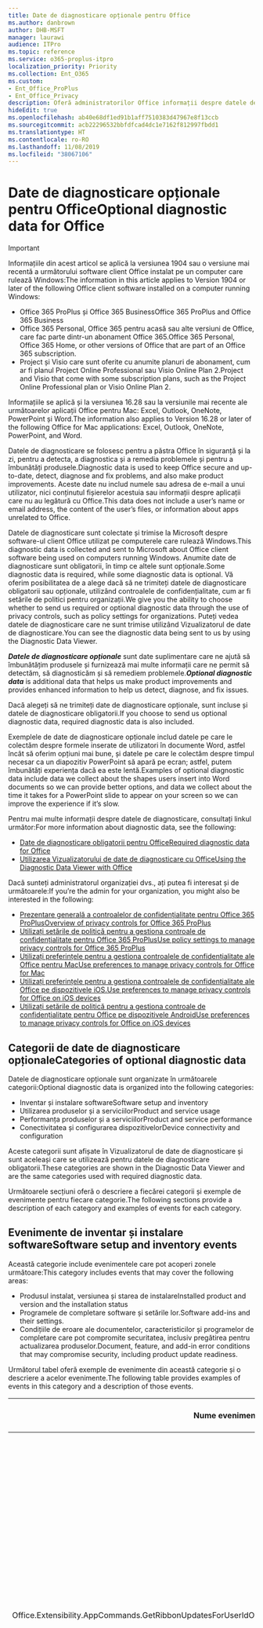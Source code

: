 ```yaml
---
title: Date de diagnosticare opționale pentru Office
ms.author: danbrown
author: DHB-MSFT
manager: laurawi
audience: ITPro
ms.topic: reference
ms.service: o365-proplus-itpro
localization_priority: Priority
ms.collection: Ent_O365
ms.custom:
- Ent_Office_ProPlus
- Ent_Office_Privacy
description: Oferă administratorilor Office informații despre datele de diagnosticare opționale din Office, inclusiv exemple de evenimente.
hideEdit: true
ms.openlocfilehash: ab40e68df1ed91b1aff7510383d47967e8f13ccb
ms.sourcegitcommit: acb22296532bbfdfcad4dc1e7162f812997fbdd1
ms.translationtype: HT
ms.contentlocale: ro-RO
ms.lasthandoff: 11/08/2019
ms.locfileid: "38067106"
---
```

# <a name="optional-diagnostic-data-for-office"></a><span data-ttu-id="5b734-103">Date de diagnosticare opționale pentru Office</span><span class="sxs-lookup"><span data-stu-id="5b734-103">Optional diagnostic data for Office</span></span>

> [!IMPORTANT]
> <span data-ttu-id="5b734-104">Informațiile din acest articol se aplică la versiunea 1904 sau o versiune mai recentă a următorului software client Office instalat pe un computer care rulează Windows:</span><span class="sxs-lookup"><span data-stu-id="5b734-104">The information in this article applies to Version 1904 or later of the following Office client software installed on a computer running Windows:</span></span>
> - <span data-ttu-id="5b734-105">Office 365 ProPlus și Office 365 Business</span><span class="sxs-lookup"><span data-stu-id="5b734-105">Office 365 ProPlus and Office 365 Business</span></span>
> - <span data-ttu-id="5b734-106">Office 365 Personal, Office 365 pentru acasă sau alte versiuni de Office, care fac parte dintr-un abonament Office 365.</span><span class="sxs-lookup"><span data-stu-id="5b734-106">Office 365 Personal, Office 365 Home, or other versions of Office that are part of an Office 365 subscription.</span></span>
> - <span data-ttu-id="5b734-107">Project și Visio care sunt oferite cu anumite planuri de abonament, cum ar fi planul Project Online Professional sau Visio Online Plan 2.</span><span class="sxs-lookup"><span data-stu-id="5b734-107">Project and Visio that come with some subscription plans, such as the Project Online Professional plan or Visio Online Plan 2.</span></span>
>
> <span data-ttu-id="5b734-108">Informațiile se aplică și la versiunea 16.28 sau la versiunile mai recente ale următoarelor aplicații Office pentru Mac: Excel, Outlook, OneNote, PowerPoint și Word.</span><span class="sxs-lookup"><span data-stu-id="5b734-108">The information also applies to Version 16.28 or later of the following Office for Mac applications: Excel, Outlook, OneNote, PowerPoint, and Word.</span></span>

<span data-ttu-id="5b734-109">Datele de diagnosticare se folosesc pentru a păstra Office în siguranță și la zi, pentru a detecta, a diagnostica și a remedia problemele și pentru a îmbunătăți produsele.</span><span class="sxs-lookup"><span data-stu-id="5b734-109">Diagnostic data is used to keep Office secure and up-to-date, detect, diagnose and fix problems, and also make product improvements.</span></span> <span data-ttu-id="5b734-110">Aceste date nu includ numele sau adresa de e-mail a unui utilizator, nici conținutul fișierelor acestuia sau informații despre aplicații care nu au legătură cu Office.</span><span class="sxs-lookup"><span data-stu-id="5b734-110">This data does not include a user’s name or email address, the content of the user’s files, or information about apps unrelated to Office.</span></span>

<span data-ttu-id="5b734-111">Datele de diagnosticare sunt colectate și trimise la Microsoft despre software-ul client Office utilizat pe computerele care rulează Windows.</span><span class="sxs-lookup"><span data-stu-id="5b734-111">This diagnostic data is collected and sent to Microsoft about Office client software being used on computers running Windows.</span></span> <span data-ttu-id="5b734-112">Anumite date de diagnosticare sunt obligatorii, în timp ce altele sunt opționale.</span><span class="sxs-lookup"><span data-stu-id="5b734-112">Some diagnostic data is required, while some diagnostic data is optional.</span></span> <span data-ttu-id="5b734-113">Vă oferim posibilitatea de a alege dacă să ne trimiteți datele de diagnosticare obligatorii sau opționale, utilizând controalele de confidențialitate, cum ar fi setările de politici pentru organizații.</span><span class="sxs-lookup"><span data-stu-id="5b734-113">We give you the ability to choose whether to send us required or optional diagnostic data through the use of privacy controls, such as policy settings for organizations.</span></span> <span data-ttu-id="5b734-114">Puteți vedea datele de diagnosticare care ne sunt trimise utilizând Vizualizatorul de date de diagnosticare.</span><span class="sxs-lookup"><span data-stu-id="5b734-114">You can see the diagnostic data being sent to us by using the Diagnostic Data Viewer.</span></span>

<span data-ttu-id="5b734-115">***Datele de diagnosticare opționale*** sunt date suplimentare care ne ajută să îmbunătățim produsele și furnizează mai multe informații care ne permit să detectăm, să diagnosticăm și să remediem problemele.</span><span class="sxs-lookup"><span data-stu-id="5b734-115">***Optional diagnostic data*** is additional data that helps us make product improvements and provides enhanced information to help us detect, diagnose, and fix issues.</span></span>

<span data-ttu-id="5b734-116">Dacă alegeți să ne trimiteți date de diagnosticare opționale, sunt incluse și datele de diagnosticare obligatorii.</span><span class="sxs-lookup"><span data-stu-id="5b734-116">If you choose to send us optional diagnostic data, required diagnostic data is also included.</span></span>

<span data-ttu-id="5b734-117">Exemplele de date de diagnosticare opționale includ datele pe care le colectăm despre formele inserate de utilizatori în documente Word, astfel încât să oferim opțiuni mai bune, și datele pe care le colectăm despre timpul necesar ca un diapozitiv PowerPoint să apară pe ecran; astfel, putem îmbunătăți experiența dacă ea este lentă.</span><span class="sxs-lookup"><span data-stu-id="5b734-117">Examples of optional diagnostic data include data we collect about the shapes users insert into Word documents so we can provide better options, and data we collect about the time it takes for a PowerPoint slide to appear on your screen so we can improve the experience if it’s slow.</span></span>

<span data-ttu-id="5b734-118">Pentru mai multe informații despre datele de diagnosticare, consultați linkul următor:</span><span class="sxs-lookup"><span data-stu-id="5b734-118">For more information about diagnostic data, see the following:</span></span>

- [<span data-ttu-id="5b734-119">Date de diagnosticare obligatorii pentru Office</span><span class="sxs-lookup"><span data-stu-id="5b734-119">Required diagnostic data for Office</span></span>](required-diagnostic-data.md)
- [<span data-ttu-id="5b734-120">Utilizarea Vizualizatorului de date de diagnosticare cu Office</span><span class="sxs-lookup"><span data-stu-id="5b734-120">Using the Diagnostic Data Viewer with Office</span></span>](https://support.office.com/article/cf761ce9-d805-4c60-a339-4e07f3182855)

<span data-ttu-id="5b734-121">Dacă sunteți administratorul organizației dvs., ați putea fi interesat și de următoarele:</span><span class="sxs-lookup"><span data-stu-id="5b734-121">If you’re the admin for your organization, you might also be interested in the following:</span></span>

- [<span data-ttu-id="5b734-122">Prezentare generală a controalelor de confidențialitate pentru Office 365 ProPlus</span><span class="sxs-lookup"><span data-stu-id="5b734-122">Overview of privacy controls for Office 365 ProPlus</span></span>](overview-privacy-controls.md)
- [<span data-ttu-id="5b734-123">Utilizați setările de politică pentru a gestiona controale de confidențialitate pentru Office 365 ProPlus</span><span class="sxs-lookup"><span data-stu-id="5b734-123">Use policy settings to manage privacy controls for Office 365 ProPlus</span></span>](manage-privacy-controls.md)
- [<span data-ttu-id="5b734-124">Utilizați preferințele pentru a gestiona controalele de confidențialitate ale Office pentru Mac</span><span class="sxs-lookup"><span data-stu-id="5b734-124">Use preferences to manage privacy controls for Office for Mac</span></span>](mac-privacy-preferences.md)
- [<span data-ttu-id="5b734-125">Utilizați preferințele pentru a gestiona controalele de confidențialitate ale Office pe dispozitivele iOS.</span><span class="sxs-lookup"><span data-stu-id="5b734-125">Use preferences to manage privacy controls for Office on iOS devices</span></span>](ios-privacy-preferences.md)
- [<span data-ttu-id="5b734-126">Utilizați setările de politică pentru a gestiona controale de confidențialitate pentru Office pe dispozitivele Android</span><span class="sxs-lookup"><span data-stu-id="5b734-126">Use preferences to manage privacy controls for Office on iOS devices</span></span>](android-privacy-controls.md)

## <a name="categories-of-optional-diagnostic-data"></a><span data-ttu-id="5b734-127">Categorii de date de diagnosticare opționale</span><span class="sxs-lookup"><span data-stu-id="5b734-127">Categories of optional diagnostic data</span></span>

<span data-ttu-id="5b734-128">Datele de diagnosticare opționale sunt organizate în următoarele categorii:</span><span class="sxs-lookup"><span data-stu-id="5b734-128">Optional diagnostic data is organized into the following categories:</span></span>

- <span data-ttu-id="5b734-129">Inventar și instalare software</span><span class="sxs-lookup"><span data-stu-id="5b734-129">Software setup and inventory</span></span>
- <span data-ttu-id="5b734-130">Utilizarea produselor și a serviciilor</span><span class="sxs-lookup"><span data-stu-id="5b734-130">Product and service usage</span></span>
- <span data-ttu-id="5b734-131">Performanța produselor și a serviciilor</span><span class="sxs-lookup"><span data-stu-id="5b734-131">Product and service performance</span></span>
- <span data-ttu-id="5b734-132">Conectivitatea și configurarea dispozitivelor</span><span class="sxs-lookup"><span data-stu-id="5b734-132">Device connectivity and configuration</span></span>

<span data-ttu-id="5b734-133">Aceste categorii sunt afișate în Vizualizatorul de date de diagnosticare și sunt aceleași care se utilizează pentru datele de diagnosticare obligatorii.</span><span class="sxs-lookup"><span data-stu-id="5b734-133">These categories are shown in the Diagnostic Data Viewer and are the same categories used with required diagnostic data.</span></span>

<span data-ttu-id="5b734-134">Următoarele secțiuni oferă o descriere a fiecărei categorii și exemple de evenimente pentru fiecare categorie.</span><span class="sxs-lookup"><span data-stu-id="5b734-134">The following sections provide a description of each category and examples of events for each category.</span></span>

## <a name="software-setup-and-inventory-events"></a><span data-ttu-id="5b734-135">Evenimente de inventar și instalare software</span><span class="sxs-lookup"><span data-stu-id="5b734-135">Software setup and inventory events</span></span>

<span data-ttu-id="5b734-136">Această categorie include evenimentele care pot acoperi zonele următoare:</span><span class="sxs-lookup"><span data-stu-id="5b734-136">This category includes events that may cover the following areas:</span></span>

- <span data-ttu-id="5b734-137">Produsul instalat, versiunea și starea de instalare</span><span class="sxs-lookup"><span data-stu-id="5b734-137">Installed product and version and the installation status</span></span>
- <span data-ttu-id="5b734-138">Programele de completare software și setările lor.</span><span class="sxs-lookup"><span data-stu-id="5b734-138">Software add-ins and their settings.</span></span>
- <span data-ttu-id="5b734-139">Condițiile de eroare ale documentelor, caracteristicilor și programelor de completare care pot compromite securitatea, inclusiv pregătirea pentru actualizarea produselor.</span><span class="sxs-lookup"><span data-stu-id="5b734-139">Document, feature, and add-in error conditions that may compromise security, including product update readiness.</span></span>

<span data-ttu-id="5b734-140">Următorul tabel oferă exemple de evenimente din această categorie și o descriere a acelor evenimente.</span><span class="sxs-lookup"><span data-stu-id="5b734-140">The following table provides examples of events in this category and a description of those events.</span></span>

| <span data-ttu-id="5b734-141">**Nume eveniment**</span><span class="sxs-lookup"><span data-stu-id="5b734-141">**Event name**</span></span>   | <span data-ttu-id="5b734-142">**Descriere eveniment**</span><span class="sxs-lookup"><span data-stu-id="5b734-142">**Event description**</span></span>  |
| ---- | ---- |
| <span data-ttu-id="5b734-143">Office.Extensibility.AppCommands.GetRibbonUpdatesForUserId</span><span class="sxs-lookup"><span data-stu-id="5b734-143">Office.Extensibility.AppCommands.GetRibbonUpdatesForUserId</span></span> | <span data-ttu-id="5b734-144">Acest eveniment indică dacă Word actualizează cu succes panglica din Interfața de utilizator Word atunci când utilizatorul își schimbă identitatea.</span><span class="sxs-lookup"><span data-stu-id="5b734-144">This event indicates whether Word successfully updates the Ribbon in the Word User Interface when the user changes their identity.</span></span> <span data-ttu-id="5b734-145">Folosim acest eveniment pentru a detecta configurarea incorectă și alte probleme care ar afecta interfața de utilizator Office.</span><span class="sxs-lookup"><span data-stu-id="5b734-145">We use this event to detect incorrect setup and other issues that would affect the Office user interface.</span></span> |
| <span data-ttu-id="5b734-146">Office.Extensibility.AppCommands.AppCmdInstall</span><span class="sxs-lookup"><span data-stu-id="5b734-146">Office.Extensibility.AppCommands.AppCmdInstall</span></span>   | <span data-ttu-id="5b734-147">Acest eveniment oferă informații despre programul de completare Office instalat de utilizator, inclusiv ID-ul de aplicație, versiunea și compilarea sistemului de operare, succesul instalării și durata sa.</span><span class="sxs-lookup"><span data-stu-id="5b734-147">This event provides information about the Office add-in that the user has installed, including app ID, operating system build and version, success of installation, and duration of install.</span></span>  |

## <a name="product-and-service-usage-events"></a><span data-ttu-id="5b734-148">Evenimente privind utilizarea produselor și a serviciilor</span><span class="sxs-lookup"><span data-stu-id="5b734-148">Product and service usage events</span></span>

<span data-ttu-id="5b734-149">Această categorie include evenimentele care pot acoperi zonele următoare:</span><span class="sxs-lookup"><span data-stu-id="5b734-149">This category includes events that may cover the following areas:</span></span>

- <span data-ttu-id="5b734-150">Succesul funcționalității aplicației.</span><span class="sxs-lookup"><span data-stu-id="5b734-150">Success of application functionality.</span></span> <span data-ttu-id="5b734-151">Limitat la deschiderea și închiderea aplicației și a documentelor, editarea fișierelor și partajarea fișierelor (colaborare).</span><span class="sxs-lookup"><span data-stu-id="5b734-151">Limited to opening and closing of the application and documents, file editing, and file sharing (collaboration).</span></span>
- <span data-ttu-id="5b734-152">Stabilirea dacă au avut loc anumite evenimente de caracteristici, cum ar fi pornirea sau oprirea, și dacă respectiva caracteristică rulează.</span><span class="sxs-lookup"><span data-stu-id="5b734-152">Determination if specific feature events have occurred, such as start or stop, and if feature is running.</span></span>
- <span data-ttu-id="5b734-153">Caracteristici de accesibilitate în Office</span><span class="sxs-lookup"><span data-stu-id="5b734-153">Office accessibility features</span></span>

<span data-ttu-id="5b734-154">Următorul tabel oferă exemple de evenimente din această categorie și o descriere a acelor evenimente.</span><span class="sxs-lookup"><span data-stu-id="5b734-154">The following table provides examples of events in this category and a description of those events.</span></span>

| <span data-ttu-id="5b734-155">**Nume eveniment**</span><span class="sxs-lookup"><span data-stu-id="5b734-155">**Event name**</span></span>   | <span data-ttu-id="5b734-156">**Descriere eveniment**</span><span class="sxs-lookup"><span data-stu-id="5b734-156">**Event description**</span></span>  |
| ------ | ------- |
| <span data-ttu-id="5b734-157">Office.Word.Commanding.Highlight</span><span class="sxs-lookup"><span data-stu-id="5b734-157">Office.Word.Commanding.Highlight</span></span>  | <span data-ttu-id="5b734-158">Acest eveniment indică faptul că Word a executat comanda pentru a evidenția textul.</span><span class="sxs-lookup"><span data-stu-id="5b734-158">This event indicates Word has executed the command to highlight text.</span></span> <span data-ttu-id="5b734-159">Utilizăm acest eveniment pentru a detecta erorile din comanda de evidențiere text.</span><span class="sxs-lookup"><span data-stu-id="5b734-159">We use this event to detect errors in the text-highlight command.</span></span>  |
| <span data-ttu-id="5b734-160">Office.Translator.AddInLoaded</span><span class="sxs-lookup"><span data-stu-id="5b734-160">Office.Translator.AddInLoaded</span></span>   | <span data-ttu-id="5b734-161">Un mesaj repetat care indică faptul că respectiva caracteristică Traducător s-a încărcat și s-a redat cu succes.</span><span class="sxs-lookup"><span data-stu-id="5b734-161">A heartbeat to indicate that the translator feature has been loaded and rendered successfully.</span></span>  |
| <span data-ttu-id="5b734-162">Office.Graphics.GVizInsertShape</span><span class="sxs-lookup"><span data-stu-id="5b734-162">Office.Graphics.GVizInsertShape</span></span> |<span data-ttu-id="5b734-163">Urmărește utilizarea caracteristicii Inserare imagine în Word și raportează detalii privind tipurile de forme inserate și sursa acestora.</span><span class="sxs-lookup"><span data-stu-id="5b734-163">Tracks the usage of the Insert Shape feature in Word and also reports details of types of shapes inserted and from which source.</span></span>| 
| <span data-ttu-id="5b734-164">Office.PowerPoint.PPT.Desktop.SummaryZoomInsertionRule</span><span class="sxs-lookup"><span data-stu-id="5b734-164">Office.PowerPoint.PPT.Desktop.SummaryZoomInsertionRule</span></span>   | <span data-ttu-id="5b734-165">Acest eveniment determină dacă există secțiuni prezente într-un document atunci când utilizatorul inserează caracteristica Zoom de rezumat și dacă utilizatorul alege să șteargă secțiunile existente.</span><span class="sxs-lookup"><span data-stu-id="5b734-165">This event determines if there are any sections present in a document when the user is inserting Summary Zoom and if the user chooses to delete existing sections.</span></span> |
| <span data-ttu-id="5b734-166">Office.Security.SecureReaderHost.ProtectedViewValidation</span><span class="sxs-lookup"><span data-stu-id="5b734-166">Office.Security.SecureReaderHost.ProtectedViewValidation</span></span> | <span data-ttu-id="5b734-167">Urmărește când și de ce se deschide un fișier în Vizualizarea protejată.</span><span class="sxs-lookup"><span data-stu-id="5b734-167">Tracks when and why a file is opened in Protected View.</span></span> <span data-ttu-id="5b734-168">Se folosește pentru a diagnostica anumite situații în care Vizualizarea protejată poate să nu fie corect declanșată, pentru a vă asigura că această caracteristică funcționează corect.</span><span class="sxs-lookup"><span data-stu-id="5b734-168">Used to diagnose conditions where Protected View may not be correctly triggered to ensure the feature is working properly.</span></span> |

## <a name="product-and-service-performance-events"></a><span data-ttu-id="5b734-169">Evenimente privind performanța produselor și a serviciilor</span><span class="sxs-lookup"><span data-stu-id="5b734-169">Product and service performance events</span></span>

<span data-ttu-id="5b734-170">Această categorie include evenimentele care pot acoperi zonele următoare:</span><span class="sxs-lookup"><span data-stu-id="5b734-170">This category includes events that may cover the following areas:</span></span>

- <span data-ttu-id="5b734-171">Ieșirile neașteptate ale aplicației (blocări) și starea aplicației atunci când se întâmplă acest lucru.</span><span class="sxs-lookup"><span data-stu-id="5b734-171">Unexpected application exits (crashes) and the state of the application when that happens.</span></span>
- <span data-ttu-id="5b734-172">Timpii de răspuns slabi sau performanțele scăzute pentru scenarii precum pornirea aplicației sau deschiderea unui fișier.</span><span class="sxs-lookup"><span data-stu-id="5b734-172">Poor response time or performance for scenarios such as application start up or opening a file.</span></span>
- <span data-ttu-id="5b734-173">Erorile în funcționalitatea unei caracteristici sau a unei experiențe de utilizator.</span><span class="sxs-lookup"><span data-stu-id="5b734-173">Errors in functionality of a feature or user experience.</span></span>

<span data-ttu-id="5b734-174">Următorul tabel oferă exemple de evenimente din această categorie și o descriere a acelor evenimente.</span><span class="sxs-lookup"><span data-stu-id="5b734-174">The following table provides examples of events in this category and a description of those events.</span></span>

| <span data-ttu-id="5b734-175">**Nume eveniment**</span><span class="sxs-lookup"><span data-stu-id="5b734-175">**Event name**</span></span>    | <span data-ttu-id="5b734-176">**Descriere eveniment**</span><span class="sxs-lookup"><span data-stu-id="5b734-176">**Event description**</span></span>   |
| --------------- | -------------- |
| <span data-ttu-id="5b734-177">Office.Word.Word.CoreSaveTime100ns</span><span class="sxs-lookup"><span data-stu-id="5b734-177">Office.Word.Word.CoreSaveTime100ns</span></span>     | <span data-ttu-id="5b734-178">Acest eveniment înregistrează performanța unei activități de salvare a documentelor în Word.</span><span class="sxs-lookup"><span data-stu-id="5b734-178">This event logs the performance of a document save activity by Word.</span></span> <span data-ttu-id="5b734-179">Utilizăm acest eveniment pentru a detecta erorile și problemele de performanță din activitatea de salvare a documentelor în Word.</span><span class="sxs-lookup"><span data-stu-id="5b734-179">We use this event to detect errors and performance issues in the Word save document activity.</span></span>|
| <span data-ttu-id="5b734-180">Office.Identity.SignInForWamAccountAad</span><span class="sxs-lookup"><span data-stu-id="5b734-180">Office.Identity.SignInForWamAccountAad</span></span>  | <span data-ttu-id="5b734-181">Acest eveniment este trimis atunci când un utilizator este conectat la un cont Azure Active Directory cu biblioteca Web Account Manager (WAM).</span><span class="sxs-lookup"><span data-stu-id="5b734-181">This event is sent when a user is signed in to an Azure Active Directory account with Web Account Manager (WAM) library.</span></span> <span data-ttu-id="5b734-182">Acest eveniment trimite metadate, cum ar fi AppName, AppVersion și ErrorCode, dacă evenimentul nu a reușit.</span><span class="sxs-lookup"><span data-stu-id="5b734-182">This event sends metadata such as AppName, AppVersion, and ErrorCode if the event failed.</span></span> |
| <span data-ttu-id="5b734-183">Office.PowerPoint.PPT.Desktop.FileOpen.FirstSlideMasterThumbnailRenderTime</span><span class="sxs-lookup"><span data-stu-id="5b734-183">Office.PowerPoint.PPT.Desktop.FileOpen.FirstSlideMasterThumbnailRenderTime</span></span> | <span data-ttu-id="5b734-184">Acest eveniment colectează durata de timp necesară pentru a reda prima miniatură coordonator de diapozitive în PowerPoint.</span><span class="sxs-lookup"><span data-stu-id="5b734-184">This event collects the length of time it takes to render the first slide master thumbnail in PowerPoint.</span></span>  |
| <span data-ttu-id="5b734-185">Office.Extensibility.Diagnostics</span><span class="sxs-lookup"><span data-stu-id="5b734-185">Office.Extensibility.Diagnostics</span></span>   | <span data-ttu-id="5b734-186">Acest eveniment oferă informații generale de diagnosticare pentru programele de completare Office, cum ar fi rapoartele de eroare pentru depanare.</span><span class="sxs-lookup"><span data-stu-id="5b734-186">This event provides general diagnostic information for Office add-ins, such as crash reports for debugging.</span></span>|

## <a name="device-connectivity-and-configuration-events"></a><span data-ttu-id="5b734-187">Evenimente privind conectivitatea și configurarea dispozitivelor</span><span class="sxs-lookup"><span data-stu-id="5b734-187">Device connectivity and configuration events</span></span>

<span data-ttu-id="5b734-188">Această categorie include evenimentele care pot acoperi zonele următoare:</span><span class="sxs-lookup"><span data-stu-id="5b734-188">This category includes events that may cover the following areas:</span></span>

- <span data-ttu-id="5b734-189">Starea conexiunii la rețea și setările dispozitivelor, cum ar fi memoria.</span><span class="sxs-lookup"><span data-stu-id="5b734-189">Network connection state and device settings, such as memory.</span></span>

<span data-ttu-id="5b734-190">Următorul tabel oferă exemple de evenimente din această categorie și o descriere a acelor evenimente.</span><span class="sxs-lookup"><span data-stu-id="5b734-190">The following table provides examples of events in this category and a description of those events.</span></span>

| <span data-ttu-id="5b734-191">**Nume eveniment**</span><span class="sxs-lookup"><span data-stu-id="5b734-191">**Event name**</span></span>                    | <span data-ttu-id="5b734-192">**Descriere eveniment**</span><span class="sxs-lookup"><span data-stu-id="5b734-192">**Event description**</span></span>                                                                                                                                                     |
| ------ | ----- |
| <span data-ttu-id="5b734-193">Office.Graphics.ArtViewValidate</span><span class="sxs-lookup"><span data-stu-id="5b734-193">Office.Graphics.ArtViewValidate</span></span> | <span data-ttu-id="5b734-194">Acest eveniment înregistrează rezultatele Vizualizării grafice care acceptă Interfața de utilizator pentru elemente grafice.</span><span class="sxs-lookup"><span data-stu-id="5b734-194">This event logs validation the results of Graphics View that supports Graphics User Interface.</span></span> <span data-ttu-id="5b734-195">Folosim evenimentul pentru a colecta date de utilizare și de eroare despre redarea elementelor grafice.</span><span class="sxs-lookup"><span data-stu-id="5b734-195">We use the event to collect usage and error data about graphics rendering.</span></span> |
| <span data-ttu-id="5b734-196">Office.Graphics.ARCExceptionScope</span><span class="sxs-lookup"><span data-stu-id="5b734-196">Office.Graphics.ARCExceptionScope</span></span> | <span data-ttu-id="5b734-197">Acest eveniment urmărește erorile de redare provenite de la motorul de redare.</span><span class="sxs-lookup"><span data-stu-id="5b734-197">This event tracks rendering failures coming from the rendering engine.</span></span> |
| <span data-ttu-id="5b734-198">Office.Extensibility.ODPLatency</span><span class="sxs-lookup"><span data-stu-id="5b734-198">Office.Extensibility.ODPLatency</span></span>   | <span data-ttu-id="5b734-199">Acest eveniment oferă informații despre conexiunea de rețea și viteza utilizatorului.</span><span class="sxs-lookup"><span data-stu-id="5b734-199">This event provides information about the user’s network connection and speed.</span></span>     |

